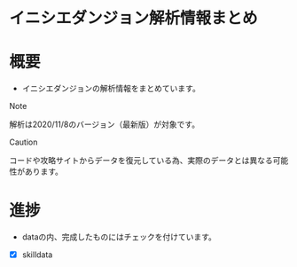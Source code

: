 # イニシエダンジョン解析情報まとめ

# 概要
- イニシエダンジョンの解析情報をまとめています。

> [!Note]
> 解析は2020/11/8のバージョン（最新版）が対象です。

> [!Caution]
> コードや攻略サイトからデータを復元している為、実際のデータとは異なる可能性があります。

# 進捗
- dataの内、完成したものにはチェックを付けています。
- [x] skilldata
